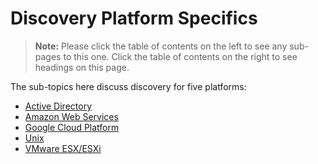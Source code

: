 [title]: # (Discovery Platform Specifics)
[tags]: # (Discovery)
[priority]: # (1000)

# Discovery Platform Specifics

> **Note:** Please click the table of contents on the left to see any sub-pages to this one. Click the table of contents on the right to see headings on this page.

The sub-topics here discuss discovery for five platforms:

- [Active Directory](./active-directory-discovery/index.md)
- [Amazon Web Services](./aws-discovery/index.md)
- [Google Cloud Platform](./google-cloud-platform-discovery/index.md)
- [Unix](./unix-discovery/index.md)
- [VMware ESX/ESXi](./vmware-esx-esxi-discovery/index.md)